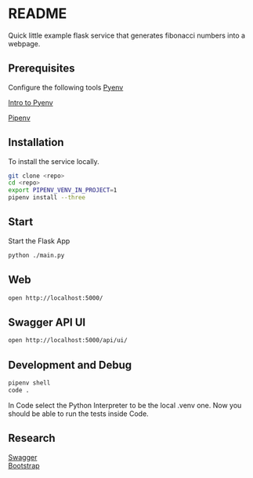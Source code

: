 # README
Quick little example flask service that generates fibonacci numbers into a webpage.
## Prerequisites
Configure the following tools
[Pyenv](https://github.com/pyenv/pyenv)  
  
[Intro to Pyenv](https://realpython.com/intro-to-pyenv/)  
  
[Pipenv](https://realpython.com/pipenv-guide/)

## Installation
To install the service locally.

```sh
git clone <repo>
cd <repo>
export PIPENV_VENV_IN_PROJECT=1   
pipenv install --three
```

## Start
Start the Flask App

```sh
python ./main.py    
``` 

## Web

```sh
open http://localhost:5000/
```

## Swagger API UI

```sh
open http://localhost:5000/api/ui/
```

## Development and Debug

```sh
pipenv shell
code .
```
In Code select the Python Interpreter to be the local .venv one. 
Now you should be able to run the tests inside Code. 

## Research
[Swagger](https://github.com/zalando/connexion)  
[Bootstrap](https://getbootstrap.com/docs/4.4/getting-started/introduction/)  
